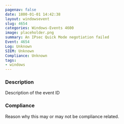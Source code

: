 ```yaml
---
pagenav: false
date: 1800-01-01 14:42:38
layout: windowsevent
slug: 4654
categories: Windows-Events 4600
image: placeholder.png
summary: An IPsec Quick Mode negotiation failed
Event: 4654
Log: Unknown
SIEM: Unknown
Compliance: Unknown
tags:
- windows
---
```


### Description

Description of the event ID

### Compliance

Reason why this may or may not be compliance related.
